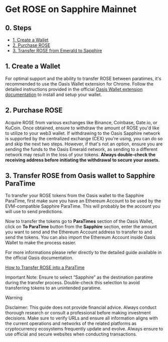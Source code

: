# Get ROSE on Sapphire Mainnet

## 0. Steps

- [1. Create a Wallet](#1-create-a-wallet)
- [2. Purchase ROSE](#2-purchase-rose)
- [3. Transfer ROSE from Emerald to Sapphire](#3-transfer-rose-from-emerald-to-sapphire)

## 1. Create a Wallet

For optimal support and the ability to transfer ROSE between paratimes, it's recommended to use the Oasis Wallet extension for Chrome. Follow the detailed instructions provided in the official [Oasis Wallet extension documentation](https://docs.oasis.io/general/manage-tokens/oasis-wallets/browser-extension/#install-the-oasis-wallet-via-chrome-web-store) to install and setup your wallet.

## 2. Purchase ROSE

Acquire ROSE from various exchanges like Binance, Coinbase, Gate.io, or KuCoin. Once obtained, ensure to withdraw the amount of ROSE you'd like to utilize to your web3 wallet. If withdrawing to the Oasis Sapphire network is supported by the centralized exchange (CEX) you're using, you can do so and skip the next two steps. However, if that's not an option, ensure you are sending the funds to the Oasis Emerald network, as sending to a different network may result in the loss of your tokens. **Always double-check the receiving address before initiating the withdrawal to secure your assets.**

## 3. Transfer ROSE from Oasis wallet to Sapphire ParaTime

To transfer your ROSE tokens from the Oasis wallet to the Sapphire ParaTime, first make sure you have an Ethereum Account to be used by the EVM-compatible Sapphire ParaTime. This will probably be the account you will use to send predictions.

Now to transfer the tokens go to **ParaTimes** section of the Oasis Wallet, click on **To ParaTime** button from the **Sapphire** section, enter the amount you want to send and the Ethereum Account address to transfer to and send the tokens. You can also import the Ethereum Account inside Oasis Wallet to make the process easier.

For more informations please refer directly to the detailed guide available in the official Oasis documentation.

[How to Transfer ROSE into a ParaTime](https://docs.oasis.io/general/manage-tokens/how-to-transfer-rose-into-paratime)

Important Note: Ensure to select “Sapphire” as the destination paratime during the transfer process. Double-check this selection to avoid transferring tokens to an unintended paratime. 

> [!WARNING]
> Disclaimer: This guide does not provide financial advice. Always conduct thorough research or consult a professional before making investment decisions. Make sure to verify URLs and ensure all information aligns with the current operations and networks of the related platforms as cryptocurrency ecosystems frequently update and evolve. Always ensure to use official and secure websites when conducting transactions.
